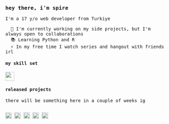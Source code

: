 <samp>
  <h3>hey there, i'm spire</h3>

  <p align="left">I'm a 17 y/o web developer from Turkiye
    <br />
    <br />
    &nbsp;&nbsp;🔭 I'm currently working on my side projects, but I'm always open to collaborations
    <br />
    &nbsp;&nbsp;📚 Learning Python and R
    <br />
    &nbsp;&nbsp;⚡ In my free time I watch series and hangout with friends irl
  </p>

  <h4>my skill set</h4>
  <a href="https://skillicons.dev">
    <img height="28" src="https://skillicons.dev/icons?i=js,ts,nodejs,mongo,express,pug,react,nextjs,tailwind" />
  </a>

  <h4>released projects</h4>
  <p>there will be something here in a couple of weeks ig</p>

  <!--<table>
    <tbody>
      <td align="center">
        <a target="_blank" href="https://github.com/30sp">
          <img height="80" src="https://github.com/30sp.png?size=100" />
          <br />
          <sub><b>Tekh</b></sub>
        </a>
      </td>
    </tbody>
  </table>-->

  <h2></h2>
  
  <img src="https://img.shields.io/static/v1?message=spireast&logo=discord&label=&color=5865f2&logoColor=white&labelColor=&style=for-the-badge" height="20" alt="discord logo" />
  <a href="https://twitter.com/thespireast" target="_blank"><img src="https://img.shields.io/static/v1?message=X&logo=x&label=&color=14171A&logoColor=white&labelColor=&style=for-the-badge" height="20" alt="twitter logo" /></a>
  <a href="https://youtube.com/@spireast" target="_blank"><img src="https://img.shields.io/static/v1?message=YouTube&logo=youtube&label=&color=FF0000&logoColor=white&labelColor=&style=for-the-badge" height="20" alt="youtube logo" /></a>
  <!--<a href="https://www.linkedin.com/in/c4n" target="_blank"><img src="https://img.shields.io/static/v1?message=LinkedIn&logo=linkedin&label=&color=0077B5&logoColor=white&labelColor=&style=for-the-badge" height="20" alt="linkedin logo" /></a>-->
  <a href="https://patreon.com/Spireast" target="_blank"><img src="https://img.shields.io/badge/Patreon-F96854?style=for-the-badge&logo=patreon&logoColor=white" height="20" alt="patreon logo" /></a>
  <a href="https://hits.sh/github.com/30sp/30sp/"><img height="20" alt="Hits" src="https://hits.sh/github.com/30sp/30sp.svg?style=for-the-badge&label=views&color=007ec6&labelColor=14171A&logo=github"/></a>
</samp>
